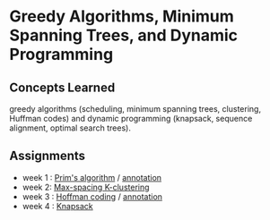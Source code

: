 # Greedy Algorithms, Minimum Spanning Trees, and Dynamic Programming

## Concepts Learned
greedy algorithms (scheduling, minimum spanning trees, clustering, Huffman codes) and dynamic programming (knapsack, sequence alignment, optimal search trees).

## Assignments
- week 1 : [Prim's algorithm](https://github.com/Chang-Chia-Chi/Cousera-Standford-Algorithm-Specialization/tree/main/Greedy%20Algorithms%2C%20Minimum%20Spanning%20Trees%2C%20and%20Dynamic%20Programming/week1) / [annotation](https://github.com/Chang-Chia-Chi/Cousera-Standford-Algorithm-Specialization/blob/main/Greedy%20Algorithms%2C%20Minimum%20Spanning%20Trees%2C%20and%20Dynamic%20Programming/week1/Prim.pdf)
- week 2: [Max-spacing K-clustering](https://github.com/Chang-Chia-Chi/Cousera-Standford-Algorithm-Specialization/tree/main/Greedy%20Algorithms%2C%20Minimum%20Spanning%20Trees%2C%20and%20Dynamic%20Programming/week2)
- week 3 : [Hoffman coding](https://github.com/Chang-Chia-Chi/Cousera-Standford-Algorithm-Specialization/tree/main/Greedy%20Algorithms%2C%20Minimum%20Spanning%20Trees%2C%20and%20Dynamic%20Programming/week3) / [annotation](https://github.com/Chang-Chia-Chi/Cousera-Standford-Algorithm-Specialization/blob/main/Greedy%20Algorithms%2C%20Minimum%20Spanning%20Trees%2C%20and%20Dynamic%20Programming/week3/Hoffman.pdf)
- week 4 : [Knapsack](https://github.com/Chang-Chia-Chi/Cousera-Standford-Algorithm-Specialization/tree/main/Greedy%20Algorithms%2C%20Minimum%20Spanning%20Trees%2C%20and%20Dynamic%20Programming/week4)
